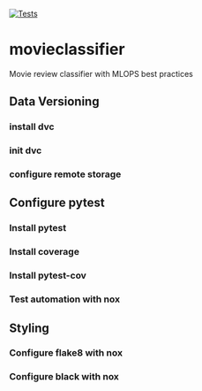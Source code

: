 [![Tests](https://github.com/<your-username>/hypermodern-python/workflows/Tests/badge.svg)](https://github.com/cmftall/movieclassifier/actions?workflow=Tests)

# movieclassifier

Movie review classifier with MLOPS best practices


## Data Versioning
### install dvc
### init dvc
### configure remote storage

## Configure pytest
### Install pytest
### Install coverage
### Install pytest-cov
### Test automation with nox
## Styling
### Configure flake8 with nox
### Configure black with nox


##
